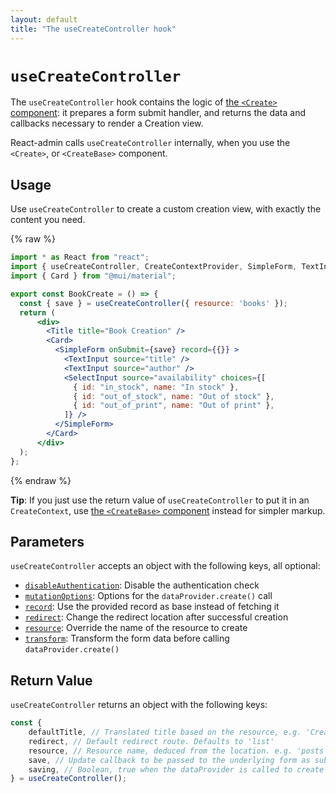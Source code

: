 ```yaml
---
layout: default
title: "The useCreateController hook"
---
```


# `useCreateController`

The `useCreateController` hook contains the logic of [the `<Create>` component](./Create.md): it prepares a form submit handler, and returns the data and callbacks necessary to render a Creation view. 

React-admin calls `useCreateController` internally, when you use the `<Create>`, or `<CreateBase>` component.

## Usage

Use `useCreateController` to create a custom creation view, with exactly the content you need. 

{% raw %}
```jsx
import * as React from "react";
import { useCreateController, CreateContextProvider, SimpleForm, TextInput, SelectInput } from "react-admin";
import { Card } from "@mui/material";

export const BookCreate = () => {
  const { save } = useCreateController({ resource: 'books' });
  return (
      <div>
        <Title title="Book Creation" />
        <Card>
          <SimpleForm onSubmit={save} record={{}} >
            <TextInput source="title" />
            <TextInput source="author" />
            <SelectInput source="availability" choices={[
              { id: "in_stock", name: "In stock" },
              { id: "out_of_stock", name: "Out of stock" },
              { id: "out_of_print", name: "Out of print" },
            ]} />
          </SimpleForm>
        </Card>
      </div>
  );
};
```
{% endraw %}

**Tip**: If you just use the return value of `useCreateController` to put it in an `CreateContext`, use [the `<CreateBase>` component](./CreateBase.md) instead for simpler markup.

## Parameters

`useCreateController` accepts an object with the following keys, all optional:

* [`disableAuthentication`](./Create.md#disableauthentication): Disable the authentication check
* [`mutationOptions`](./Create.md#mutationoptions): Options for the `dataProvider.create()` call
* [`record`](./Create.md#record): Use the provided record as base instead of fetching it
* [`redirect`](./Create.md#redirect): Change the redirect location after successful creation
* [`resource`](./Create.md#resource): Override the name of the resource to create
* [`transform`](./Create.md#transform): Transform the form data before calling `dataProvider.create()`


## Return Value

`useCreateController` returns an object with the following keys:

```jsx
const {
    defaultTitle, // Translated title based on the resource, e.g. 'Create New Post'
    redirect, // Default redirect route. Defaults to 'list'
    resource, // Resource name, deduced from the location. e.g. 'posts'
    save, // Update callback to be passed to the underlying form as submit handler
    saving, // Boolean, true when the dataProvider is called to create the record
} = useCreateController();
```
